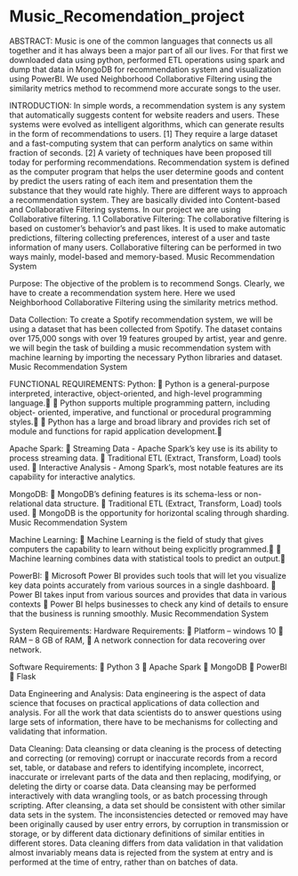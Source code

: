 # Music_Recomendation_project

ABSTRACT:
Music is one of the common languages that connects us all together and it has always been a major part of all our lives. For that first we downloaded data using python, performed ETL operations using spark and dump that data in MongoDB for recommendation system and visualization using PowerBI. We used Neighborhood Collaborative Filtering using the similarity metrics method to recommend more accurate songs to the user.

INTRODUCTION:
In simple words, a recommendation system is any system that automatically
suggests content for website readers and users. These systems were evolved as
intelligent algorithms, which can generate results in the form of recommendations to
users.
[1] They require a large dataset and a fast-computing system that can perform analytics
on same within fraction of seconds.
[2] A variety of techniques have been proposed till today for performing recommendations. Recommendation system is defined as the computer program that helps the user
determine goods and content by predict the users rating of each item and presentation
them the substance that they would rate highly. There are different ways to approach
a recommendation system. They are basically divided into Content-based and Collaborative Filtering systems. In our project we are using Collaborative filtering.
1.1 Collaborative Filtering:
The collaborative filtering is based on customer’s behavior’s and past likes. It is used to make automatic predictions, filtering collecting preferences, interest of a user and taste information of many users. Collaborative filtering can be performed in two ways mainly, model-based and memory-based.
Music Recommendation System

Purpose:
The objective of the problem is to recommend Songs. Clearly, we have to create a recommendation system here. Here we used Neighborhood Collaborative Filtering using the similarity metrics method.

Data Collection:
To create a Spotify recommendation system, we will be using a dataset that has been collected from Spotify. The dataset contains over 175,000 songs with over 19 features grouped by artist, year and genre. we will begin the task of building a music recommendation system with machine learning by importing the necessary Python libraries and dataset.
Music Recommendation System

FUNCTIONAL REQUIREMENTS:
Python:
 Python is a general-purpose interpreted, interactive, object-oriented, and high-level programming language.
 Python supports multiple programming pattern, including object- oriented, imperative, and functional or procedural programming styles.
 Python has a large and broad library and provides rich set of module and functions for rapid application development.

Apache Spark:
 Streaming Data - Apache Spark’s key use is its ability to process streaming data.  Traditional ETL (Extract, Transform, Load) tools used.  Interactive Analysis - Among Spark’s, most notable features are its capability for interactive analytics.

MongoDB:
 MongoDB’s defining features is its schema-less or non-relational data structure.  Traditional ETL (Extract, Transform, Load) tools used.  MongoDB is the opportunity for horizontal scaling through sharding.
Music Recommendation System

Machine Learning:
 Machine Learning is the field of study that gives computers the capability to learn without being explicitly programmed.
 Machine learning combines data with statistical tools to predict an output.

PowerBI:
 Microsoft Power BI provides such tools that will let you visualize key data points accurately from various sources in a single dashboard.  Power BI takes input from various sources and provides that data in various contexts  Power BI helps businesses to check any kind of details to ensure that the business is running smoothly.
Music Recommendation System

System Requirements:
Hardware Requirements:
 Platform – windows 10
 RAM – 8 GB of RAM,
 A network connection for data recovering over network.

Software Requirements:
 Python 3
 Apache Spark
 MongoDB
 PowerBI
 Flask

Data Engineering and Analysis:
Data engineering is the aspect of data science that focuses on practical applications of
data collection and analysis. For all the work that data scientists do to answer questions using large sets of information, there have to be mechanisms for collecting and validating that information.

Data Cleaning:
Data cleansing or data cleaning is the process of detecting and correcting (or removing) corrupt or inaccurate records from a record set, table, or database and refers to identifying incomplete, incorrect, inaccurate or irrelevant parts of the data and then replacing, modifying, or deleting the dirty or coarse data. Data cleansing may be performed interactively with data wrangling tools, or as batch processing through scripting. After cleansing, a data set should be consistent with other similar data sets in the system. The inconsistencies detected or removed may have been originally caused by user entry
errors, by corruption in transmission or storage, or by different data dictionary definitions of similar entities in different stores. Data cleaning differs from data validation in that validation almost invariably means data is rejected from the system at entry and is performed at the time of entry, rather than on batches of data.

